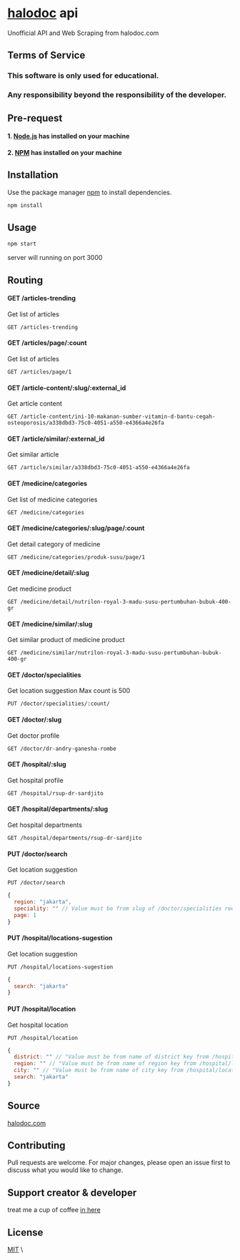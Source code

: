 # [halodoc](https://halodoc.com) api

Unofficial API and Web Scraping from halodoc.com

## Terms of Service
### This software is only used for educational.
### Any responsibility beyond the responsibility of the developer.

## Pre-request

#### 1. [Node.js](https://nodejs.org/) has installed on your machine
#### 2. [NPM](https://npmjs.com/) has installed on your machine

## Installation

Use the package manager [npm](https://npmjs.com/) to install dependencies.

```bash
npm install
```

## Usage

```bash
npm start
```

server will running on port 3000

## Routing
#### GET /articles-trending
Get list of articles
```url
GET /articles-trending
```

#### GET /articles/page/:count
Get list of articles
```url
GET /articles/page/1
```
#### GET /article-content/:slug/:external_id
Get article content
```url
GET /article-content/ini-10-makanan-sumber-vitamin-d-bantu-cegah-osteoporosis/a338dbd3-75c0-4051-a550-e4366a4e26fa
```

#### GET /article/similar/:external_id
Get similar article
```url
GET /article/similar/a338dbd3-75c0-4051-a550-e4366a4e26fa
```

#### GET /medicine/categories
Get list of medicine categories
```url
GET /medicine/categories
```

#### GET /medicine/categories/:slug/page/:count
Get detail category of medicine
```url
GET /medicine/categories/produk-susu/page/1
```

#### GET /medicine/detail/:slug
Get medicine product
```url
GET /medicine/detail/nutrilon-royal-3-madu-susu-pertumbuhan-bubuk-400-gr
```

#### GET /medicine/similar/:slug
Get similar product of medicine product
```url
GET /medicine/similar/nutrilon-royal-3-madu-susu-pertumbuhan-bubuk-400-gr
```
####  GET /doctor/specialities
Get location suggestion
Max count is 500
```url
PUT /doctor/specialities/:count/
```

#### GET /doctor/:slug
Get doctor profile
```url
GET /doctor/dr-andry-ganesha-rombe
```

#### GET /hospital/:slug
Get hospital profile
```url
GET /hospital/rsup-dr-sardjito
```

####  GET /hospital/departments/:slug
Get hospital departments
```url
GET /hospital/departments/rsup-dr-sardjito
```

####  PUT /doctor/search
Get location suggestion
```url
PUT /doctor/search
```
```js
{
  region: "jakarta",
  speciality: "" // Value must be from slug of /doctor/specialities request,
  page: 1
}
```

####  PUT /hospital/locations-sugestion
Get location suggestion
```url
PUT /hospital/locations-sugestion
```
```js
{
  search: "jakarta"
}
```

#### PUT /hospital/location
Get hospital location
```url
PUT /hospital/location
```
```js
{
  district: "" // "Value must be from name of district key from /hospital/locations-sugestion response",
  region: "" // "Value must be from name of region key from /hospital/locations-sugestion response",
  city: "" // "Value must be from name of city key from /hospital/locations-sugestion response",
  search: "jakarta"
}
```

## Source
[halodoc.com](https://halodoc.com)

## Contributing
Pull requests are welcome. For major changes, please open an issue first to discuss what you would like to change.

## Support creator & developer
treat me a cup of coffee [in here](https://trakteer.id/bakunya/tip)

## License
[MIT](https://choosealicense.com/licenses/mit/) \